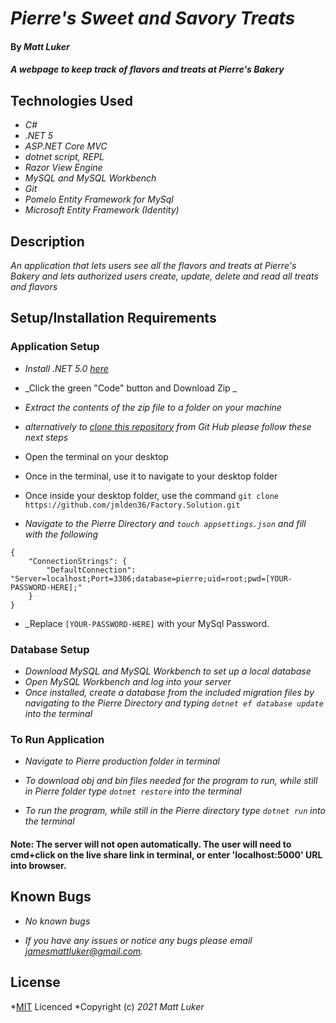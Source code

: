 # _Pierre's Sweet and Savory Treats_

#### By _**Matt Luker**_

#### _A webpage to keep track of flavors and treats at Pierre's Bakery_

## Technologies Used

* _C#_
* _.NET 5_
* _ASP.NET Core MVC_
* _dotnet script, REPL_
* _Razor View Engine_
* _MySQL and MySQL Workbench_
* _Git_
* _Pomelo Entity Framework for MySql_
* _Microsoft Entity Framework (Identity)_

## Description
_An application that lets users see all the flavors and treats at Pierre's Bakery and lets authorized users create, update, delete and read all treats and flavors_


## Setup/Installation Requirements

### Application Setup
* _Install .NET 5.0 [here](https://dotnet.microsoft.com/download/dotnet/5.0)_

* _Click the green "Code" button and Download Zip _
* _Extract the contents of the zip file to a folder on your machine_
* _alternatively to [clone this repository](https://github.com/jmlden36/Factory.Solution.git) from Git Hub please follow these next steps_
* Open the terminal on your desktop
* Once in the terminal, use it to navigate to your desktop folder
* Once inside your desktop folder, use the command `git clone https://github.com/jmlden36/Factory.Solution.git`
* _Navigate to the Pierre Directory and `touch appsettings.json` and fill with the following_
```
{
    "ConnectionStrings": {
        "DefaultConnection": "Server=localhost;Port=3306;database=pierre;uid=root;pwd=[YOUR-PASSWORD-HERE];"
    }
}
```
* _Replace `[YOUR-PASSWORD-HERE]` with your MySql Password.


### Database Setup

* _Download MySQL and MySQL Workbench to set up a local database_
* _Open MySQL Workbench and log into your server_
* _Once installed, create a database from the included migration files by navigating to the Pierre Directory and typing `dotnet ef database update` into the terminal_

### To Run Application

* _Navigate to Pierre production folder in terminal_

* _To download obj and bin files needed for the program to run, while still in Pierre folder type `dotnet restore` into the terminal_
* _To run the program, while still in the Pierre directory type `dotnet run` into the terminal_
#### Note: The server will not open automatically. The user will need to cmd+click on the live share link in terminal, or enter 'localhost:5000' URL into browser.


## Known Bugs

* _No known bugs_

* _If you have any issues or notice any bugs please email [jamesmattluker@gmail.com](mailto:jamesmattluker@gmail.com)._

## License

*[MIT](https://opensource.org/licenses/MIT) Licenced
*Copyright (c) _2021_ _Matt Luker_